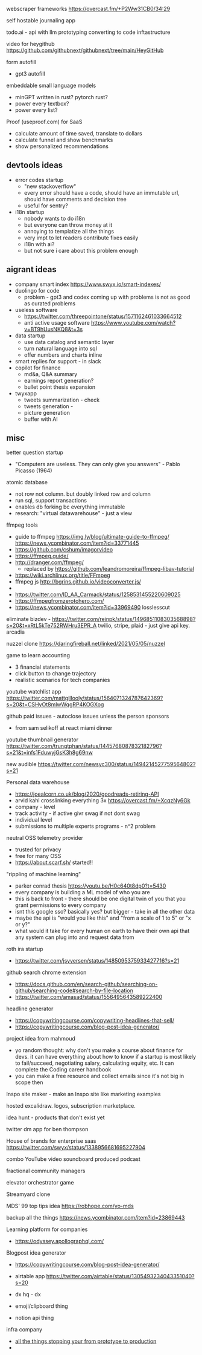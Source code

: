 
webscraper frameworks https://overcast.fm/+P2Ww31CB0/34:29


self hostable journaling app

todo.ai - api with llm prototyping converting to code inftastructure


video for heygithub https://github.com/githubnext/githubnext/tree/main/HeyGitHub


form autofill
- gpt3 autofill

embeddable small language models
- minGPT written in rust? pytorch rust?
- power every textbox?
- power every list?

Proof (useproof.com) for SaaS
- calculate amount of time saved, translate to dollars
- calculate funnel and show benchmarks
- show personalized recommendations

## devtools ideas

- error codes startup
	- "new stackoverflow"
	- every error should have a code, should have an immutable url, should have comments and decision tree
	- useful for sentry?
- i18n startup
	- nobody wants to do i18n
	- but everyone can throw money at it
	- annoying to templatize all the things
	- very impt to let readers contribute fixes easily
	- i18n with ai?
	- but not sure i care about this problem enough

## aigrant ideas

- company smart index https://www.swyx.io/smart-indexes/
- duolingo for code
	- problem - gpt3 and codex coming up with problems is not as good as curated problems
- useless software
	- https://twitter.com/threepointone/status/1571162461033664512
	- anti active usage software https://www.youtube.com/watch?v=BT9hUusNKQ8&t=3s
- data startup
	- use data catalog and semantic layer
	- turn natural language into sql
	- offer numbers and charts inline
- smart replies for support - in slack
- copilot for finance 
	- md&a, Q&A summary
	- earnings report generation?
	- bullet point thesis expansion
- twyxapp
	- tweets summarization - check
	- tweets generation - 
	- picture generation
	- buffer with AI

## misc

better question startup
- "Computers are useless. They can only give you answers" - Pablo Picasso (1964)

atomic database
- not row not column. but doubly linked row and column
- run sql, support transactions
- enables db forking bc everything immutable
- research: "virtual datawarehouse" - just a view

ffmpeg tools
- guide to ffmpeg https://img.ly/blog/ultimate-guide-to-ffmpeg/ https://news.ycombinator.com/item?id=33771445
- https://github.com/cshum/imagorvideo
- https://ffmpeg.guide/
- http://dranger.com/ffmpeg/
	- replaced by https://github.com/leandromoreira/ffmpeg-libav-tutorial
- https://wiki.archlinux.org/title/FFmpeg
- ffmpeg js http://bgrins.github.io/videoconverter.js/
- 
- https://twitter.com/ID_AA_Carmack/status/1258531455220609025
- https://ffmpegfromzerotohero.com/
- https://news.ycombinator.com/item?id=33969490 losslesscut



eliminate bizdev - https://twitter.com/reinpk/status/1496851108303568898?s=20&t=xRtL5kTe752RWHru3EPR_A twilio, stripe, plaid - just give api key. arcadia

nuzzel clone https://daringfireball.net/linked/2021/05/05/nuzzel


game to learn accounting
- 3 financial statements
- click button to change trajectory
- realistic scenarios for tech companies


youtube watchlist app https://twitter.com/mattgillooly/status/1564071324787642369?s=20&t=CSHyOt8mlwWqgRP4KOGXog


github paid issues -  autoclose issues unless the person sponsors 
- from sam selikoff at react miami dinner


youtube thumbnail generator https://twitter.com/trungtphan/status/1445768087832182796?s=21&t=infs1FduwyjGsK3h8g69nw

new audible
https://twitter.com/newsyc300/status/1494214527759564802?s=21

Personal data warehouse
- https://joealcorn.co.uk/blog/2020/goodreads-retiring-API
- arvid kahl crosslinking everything 3x https://overcast.fm/+XcqzNy6Gk
- company - level
- track activity - if active givr swag if not dont swag
- individual level 
- submissions to multiple experts programs - n^2 problem

neutral OSS telemetry provider
- trusted for privacy
- free for many OSS
- https://about.scarf.sh/ started!!


"rippling of machine learning"
- parker conrad thesis https://youtu.be/H0c640t8dp0?t=5430
- every company is building a ML model of who you are
- this is back to front - there should be one digital twin of you that you grant permissions to every company
- isnt this google sso? basically yes? but bigger - take in all the other data
- maybe the api is "would you like this" and "from a scale of 1 to 5" or "x or y?"
- what would it take for every human on earth to have their own api that any system can plug into and request data from




roth ira startup
- https://twitter.com/jsyversen/status/1485095375933427716?s=21

github search chrome extension
- https://docs.github.com/en/search-github/searching-on-github/searching-code#search-by-file-location
- https://twitter.com/amasad/status/1556495643589222400

headline generator
- https://copywritingcourse.com/copywriting-headlines-that-sell/
- https://copywritingcourse.com/blog-post-idea-generator/

project idea from mahmoud 
- yo random thought: why don't you make a course about finance for devs. it can have everything about how to know if a startup is most likely to fail/succeed, negotiating salary, calculating equity, etc. It can complete the Coding career handbook
- you can make a free resource and collect emails since it's not big in scope then


Inspo site maker - make an Inspo site like marketing examples

hosted excalidraw. logos, subscription marketplace. 

idea hunt - products that don't exist yet

twitter dm app for ben thompson

House of brands for enterprise saas https://twitter.com/swyx/status/1338956681695227904

combo YouTube video soundboard produced podcast

fractional community managers

elevator orchestrator game

Streamyard clone

MDS' 99 top tips idea https://robhope.com/yo-mds

backup all the things https://news.ycombinator.com/item?id=23869443 


Learning platform for companies
- https://odyssey.apollographql.com/

Blogpost idea generator
- https://copywritingcourse.com/blog-post-idea-generator/

- airtable app https://twitter.com/airtable/status/1305493234043351040?s=20
- dx hq - dx
- emoji/clipboard thing
- notion api thing


infra company
- [all the things stopping your from prototype to production ](https://twitter.com/jwynia/status/1587095193530023937)
- 
